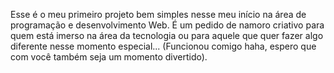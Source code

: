 Esse é o meu primeiro projeto bem simples nesse meu início na área de programação e desenvolvimento Web. É um pedido de namoro criativo para quem está imerso na área da tecnologia
ou para aquele que quer fazer algo diferente nesse momento especial... (Funcionou comigo haha, espero que com você também seja um momento divertido).
